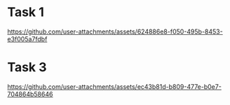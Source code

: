 # Task 1 

https://github.com/user-attachments/assets/624886e8-f050-495b-8453-e3f005a7fdbf

# Task 3

https://github.com/user-attachments/assets/ec43b81d-b809-477e-b0e7-704864b58646






